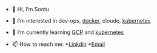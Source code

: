 - 👋 Hi, I’m Sontu
- 👀 I’m interested in dev-ops, [docker](https://www.docker.com/), cloude, [kubernetes](https://kubernetes.io/)
- 🌱 I’m currently learning [GCP](https://cloud.google.com/free?utm_source=google&utm_medium=cpc&utm_campaign=japac-IN-all-en-dr-BKWS-all-core-trial-EXA-dr-1605216&utm_content=text-ad-none-none-DEV_c-CRE_644159077394-ADGP_Hybrid%20%7C%20BKWS%20-%20EXA%20%7C%20Txt%20~%20GCP_General_core%20brand_main-KWID_43700074766895886-kwd-6458750523&userloc_9061994-network_g&utm_term=KW_google%20cloud&gclid=CjwKCAjw44mlBhAQEiwAqP3eVv8U17q15KJ7RMdjV9Q_sz30wJXwn1jtqmaWL1enhodERArvIRJ_lRoCwzcQAvD_BwE&gclsrc=aw.ds) and [kubernetes](https://kubernetes.io/)

- 📫 How to reach me:
   *[Linkdin](https://www.linkedin.com/mwlite/profile/me?trk=p_mwlite_feed_updates-secondary_nav)
   *[Email](sontum7@gmail.com)
              

<!---
smpm07/smpm07 is a ✨ special ✨ repository because its `README.md` (this file) appears on your GitHub profile.
You can click the Preview link to take a look at your changes.
--->
